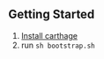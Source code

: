 ## Getting Started
1. [Install carthage](https://github.com/Carthage/Carthage#installing-carthage)
2. run `sh bootstrap.sh`
